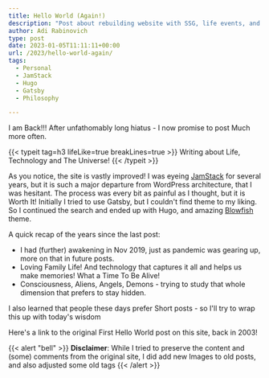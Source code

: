 ```yaml
---
title: Hello World (Again!)
description: "Post about rebuilding website with SSG, life events, and the Whole World"
author: Adi Rabinovich
type: post
date: 2023-01-05T11:11:11+00:00
url: /2023/hello-world-again/
tags:
  - Personal
  - JamStack
  - Hugo
  - Gatsby
  - Philosophy

---
```

I am Back!!! After unfathomably long hiatus - I now promise to post Much more often.

{{< typeit tag=h3 lifeLike=true breakLines=true >}}
Writing about Life, Technology and The Universe!
{{< /typeit >}}

As you notice, the site is vastly improved! I was eyeing [JamStack](https://jamstack.org/) for several years, but it is such a major departure from WordPress architecture, that I was hesitant. The process was every bit as painful as I thought, but it is Worth It! Initially I tried to use Gatsby, but I couldn't find theme to my liking. So I continued the search and ended up with Hugo, and amazing [Blowfish](https://nunocoracao.github.io/blowfish/) theme.

A quick recap of the years since the last post:

- I had (further) awakening in Nov 2019, just as pandemic was gearing up, more on that in future posts.
- Loving Family Life! And technology that captures it all and helps us make memories! What a Time To Be Alive!
- Consciousness, Aliens, Angels, Demons - trying to study that whole dimension that prefers to stay hidden.

I also learned that people these days prefer Short posts - so I'll try to wrap this up with today's wisdom

Here's a link to the original First Hello World post on this site, back in 2003!

{{< alert "bell" >}}
**Disclaimer**: While I tried to preserve the content and (some) comments from the original site, I did add new Images to old posts, and also adjusted some old tags
{{< /alert >}}